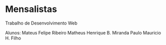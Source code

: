 # Mensalistas

Trabalho de Desenvolvimento Web

Alunos:
Mateus Felipe Ribeiro
Matheus Henrique B. Miranda
Paulo Mauricio H. Filho

